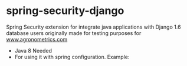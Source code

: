 spring-security-django
======================

Spring Security extension for integrate java applications with Django 1.6 database users originally made for testing purposes for www.agronometrics.com


- Java 8 Needed
- For using it with spring configuration. Example:


 <bean id="passwordEncoder" class="com.agronometrics.security.authentication.encoding.DjangoPasswordEncoder" />
 
 <bean id="userDetailsService"
		class="org.springframework.security.core.userdetails.jdbc.JdbcDaoImpl">
		<property name="dataSource">
			<ref local="dataSource" />
		</property>
		<property name="authoritiesByUsernameQuery">
			<value>
				<![CDATA[SELECT format('%s', ?) as username, 'ROLE_USER' as authority;]]>
			</value>
		</property>
		<property name="usersByUsernameQuery">
			<value>
				<![CDATA[SELECT username, password, is_active FROM auth_user WHERE email = ? ORDER BY email]]>
			</value>
		</property>
	</bean>
